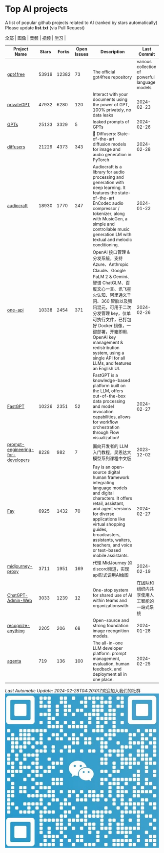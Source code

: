 # Top AI projects
A list of popular github projects related to AI (ranked by stars automatically)
Please update **list.txt** (via Pull Request)

<a href="./README.md">全部</a> |   <a href="./READMEpicture.md">图像</a> |   <a href="./READMEaudio.md">音频</a> | <a href="./READMEvideo.md">视频</a> | <a href="./READMElearn.md">学习</a> | 

| Project Name | Stars | Forks | Open Issues | Description | Last Commit |
| ------------ | ----- | ----- | ----------- | ----------- | ----------- |
| [gpt4free](https://github.com/xtekky/gpt4free) | 53919 | 12382 | 73 | The official gpt4free repository | various collection of powerful language models | 2024-02-26 |
| [privateGPT](https://github.com/imartinez/privateGPT) | 47932 | 6280 | 120 | Interact with your documents using the power of GPT, 100% privately, no data leaks | 2024-02-23 |
| [GPTs](https://github.com/linexjlin/GPTs) | 25133 | 3329 | 5 | leaked prompts of GPTs | 2024-02-26 |
| [diffusers](https://github.com/huggingface/diffusers) | 21229 | 4373 | 343 | 🤗 Diffusers: State-of-the-art diffusion models for image and audio generation in PyTorch | 2024-02-28 |
| [audiocraft](https://github.com/facebookresearch/audiocraft) | 18930 | 1770 | 247 | Audiocraft is a library for audio processing and generation with deep learning. It features the state-of-the-art EnCodec audio compressor / tokenizer, along with MusicGen, a simple and controllable music generation LM with textual and melodic conditioning. | 2024-01-22 |
| [one-api](https://github.com/songquanpeng/one-api) | 10338 | 2454 | 371 | OpenAI 接口管理 & 分发系统，支持 Azure、Anthropic Claude、Google PaLM 2 & Gemini、智谱 ChatGLM、百度文心一言、讯飞星火认知、阿里通义千问、360 智脑以及腾讯混元，可用于二次分发管理 key，仅单可执行文件，已打包好 Docker 镜像，一键部署，开箱即用. OpenAI key management & redistribution system, using a single API for all LLMs, and features an English UI. | 2024-02-26 |
| [FastGPT](https://github.com/labring/FastGPT) | 10226 | 2351 | 52 | FastGPT is a knowledge-based platform built on the LLM, offers out-of-the-box data processing and model invocation capabilities, allows for workflow orchestration through Flow visualization! | 2024-02-27 |
| [prompt-engineering-for-developers](https://github.com/datawhalechina/prompt-engineering-for-developers) | 8228 | 982 | 7 | 面向开发者的 LLM 入门教程，吴恩达大模型系列课程中文版 | 2023-12-02 |
| [Fay](https://github.com/xszyou/Fay) | 6925 | 1432 | 70 | Fay is an open-source digital human framework integrating language models and digital characters. It offers retail, assistant, and agent versions for diverse applications like virtual shopping guides, broadcasters, assistants, waiters, teachers, and voice or text-based mobile assistants. | 2024-02-27 |
| [midjourney-proxy](https://github.com/novicezk/midjourney-proxy) | 3711 | 1951 | 169 | 代理 MidJourney 的discord频道，实现api形式调用AI绘图 | 2024-02-19 |
| [ChatGPT-Admin-Web](https://github.com/AprilNEA/ChatGPT-Admin-Web) | 3033 | 1239 | 12 | One-stop system for shared use of AI within teams and organizationswith | 在团队和组织内共享使用人工智能的一站式系统 | 2023-12-27 |
| [recognize-anything](https://github.com/xinyu1205/recognize-anything) | 2205 | 206 | 68 | Open-source and strong foundation image recognition models. | 2024-01-28 |
| [agenta](https://github.com/Agenta-AI/agenta) | 719 | 136 | 100 | The all-in-one LLM developer platform: prompt management, evaluation, human feedback, and deployment all in one place. | 2024-02-25 |

*Last Automatic Update: 2024-02-28T04:20:01Z*欢迎加入我们的社群 ![](https://raw.githubusercontent.com/mouuii/picture/master/weichat.jpg) 